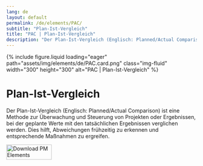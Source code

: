 ```yaml
---
lang: de
layout: default
permalink: /de/elements/PAC/
subtitle: "Plan-Ist-Vergleich"
title: "PAC | Plan-Ist-Vergleich"
description: "Der Plan-Ist-Vergleich (Englisch: Planned/Actual Comparison) ist eine Methode zur Überwachung und Steuerung von Projekten oder Ergebnissen, bei der geplante Werte mit den tatsächlichen Ergebnissen verglichen werden. Dies hilft, Abweichungen frühzeitig zu erkennen und entsprechende Maßnahmen zu ergreifen."
---
```


{% include figure.liquid loading="eager" path="assets/img/elements/de/PAC.card.png" class="img-fluid" width="300" height="300" alt="PAC | Plan-Ist-Vergleich" %}

# Plan-Ist-Vergleich

Der Plan-Ist-Vergleich (Englisch: Planned/Actual Comparison) ist eine Methode zur Überwachung und Steuerung von Projekten oder Ergebnissen, bei der geplante Werte mit den tatsächlichen Ergebnissen verglichen werden. Dies hilft, Abweichungen frühzeitig zu erkennen und entsprechende Maßnahmen zu ergreifen.

<a href="https://apps.apple.com/app/apple-store/id6738084498?pt=127441684&ct=website&mt=8">
  <img src="{{ "assets/img/en/appstore.png" | relative_url }}" width="120" height="40" alt="Download PM Elements">
</a>
